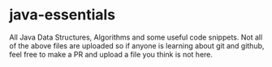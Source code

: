 # java-essentials

All Java Data Structures, Algorithms and some useful code snippets. 
Not all of the above files are uploaded so if anyone is learning about git and 
github, feel free to make a PR and upload a file you think is not here.
